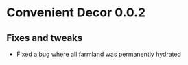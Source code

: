 # Convenient Decor 0.0.2

## Fixes and tweaks

- Fixed a bug where all farmland was permanently hydrated